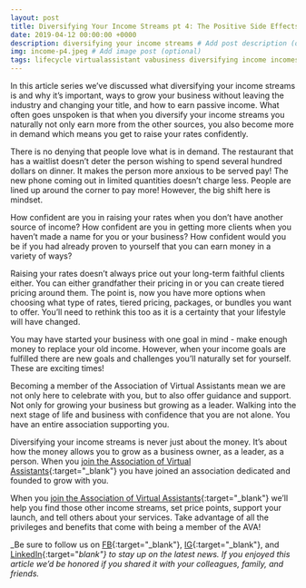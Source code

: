 ```yaml
---
layout: post
title: Diversifying Your Income Streams pt 4: The Positive Side Effects
date: 2019-04-12 00:00:00 +0000
description: diversifying your income streams # Add post description (optional)
img: income-p4.jpeg # Add image post (optional)
tags: lifecycle virtualassistant vabusiness diversifying income incomestreams # add tag
---
```


In this article series we’ve discussed what diversifying your income streams is and why it’s important, ways to grow your business without leaving the industry and changing your title, and how to earn passive income. What often goes unspoken is that when you diversify your income streams you naturally not only earn more from the other sources, you also become more in demand which means you get to raise your rates confidently.

There is no denying that people love what is in demand. The restaurant that has a waitlist doesn’t deter the person wishing to spend several hundred dollars on dinner. It makes the person more anxious to be served pay! The new phone coming out in limited quantities doesn’t charge less. People are lined up around the corner to pay more! However, the big shift here is mindset.

How confident are you in raising your rates when you don’t have another source of income? How confident are you in getting more clients when you haven’t made a name for you or your business? How confident would you be if you had already proven to yourself that you can earn money in a variety of ways?

Raising your rates doesn’t always price out your long-term faithful clients either. You can either grandfather their pricing in or you can create tiered pricing around them. The point is, now you have more options when choosing what type of rates, tiered pricing, packages, or bundles you want to offer. You’ll need to rethink this too as it is a certainty that your lifestyle will have changed.

You may have started your business with one goal in mind - make enough money to replace your old income. However, when your income goals are fulfilled there are new goals and challenges you’ll naturally set for yourself. These are exciting times!

Becoming a member of the Association of Virtual Assistants mean we are not only here to celebrate with you, but to also offer guidance and support. Not only for growing your business but growing as a leader. Walking into the next stage of life and business with confidence that you are not alone. You have an entire association supporting you.

Diversifying your income streams is never just about the money. It’s about how the money allows you to grow as a business owner, as a leader, as a person. When you [join the Association of Virtual Assistants](https://thevirtualbusinesssummit.thrivecart.com/ava-membership/){:target="_blank"} you have joined an association dedicated and founded to grow with you.

When you [join the Association of Virtual Assistants](https://thevirtualbusinesssummit.thrivecart.com/ava-membership/){:target="_blank"} we’ll help you find those other income streams, set price points, support your launch, and tell others about your services. Take advantage of all the privileges and benefits that come with being a member of the  AVA!

_Be sure to follow us on [FB](https://www.facebook.com/Association-of-Virtual-Assistants-415696612306842/){:target="_blank"}, [IG](https://www.instagram.com/associationofvas/){:target="_blank"}, and [LinkedIn](https://www.linkedin.com/company/associationofvirtualassistants/){:target="_blank"} to stay up on the latest news. If you enjoyed this article we’d be honored if you shared it with your colleagues, family, and friends._

